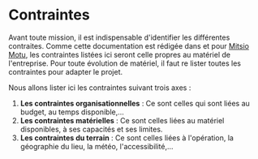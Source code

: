 # Contraintes

Avant toute mission, il est indispensable d'identifier les différentes contraites. Comme cette documentation est rédigée dans et pour [Mitsio Motu](https://www.mitsiomotu.com/), les contraintes listées ici seront celle propres au matériel de l'entreprise. Pour toute évolution de matériel, il faut re lister toutes les contraintes pour adapter le projet.

Nous allons lister ici les contraintes suivant trois axes : 
1. **Les contraintes organisationnelles** : Ce sont celles qui sont liées au budget, au temps disponible,...
2. **Les contraintes matérielles** : Ce sont celles liées au matériel disponibles, à ses capacités et ses limites.
3. **Les contraintes du terrain** : Ce sont celles liées à l'opération, la géographie du lieu, la météo, l'accessibilité,...






